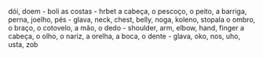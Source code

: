dói, doem - boli
as costas - hrbet
a cabeça, o pescoço, o peito, a barriga, perna, joelho, pés - glava, neck, chest, belly, noga, koleno, stopala 
o ombro, o braço, o cotovelo, a mão, o dedo - shoulder, arm, elbow, hand, finger
a cabeça, o olho, o nariz, a orelha, a boca, o dente - glava, oko, nos, uho, usta, zob



